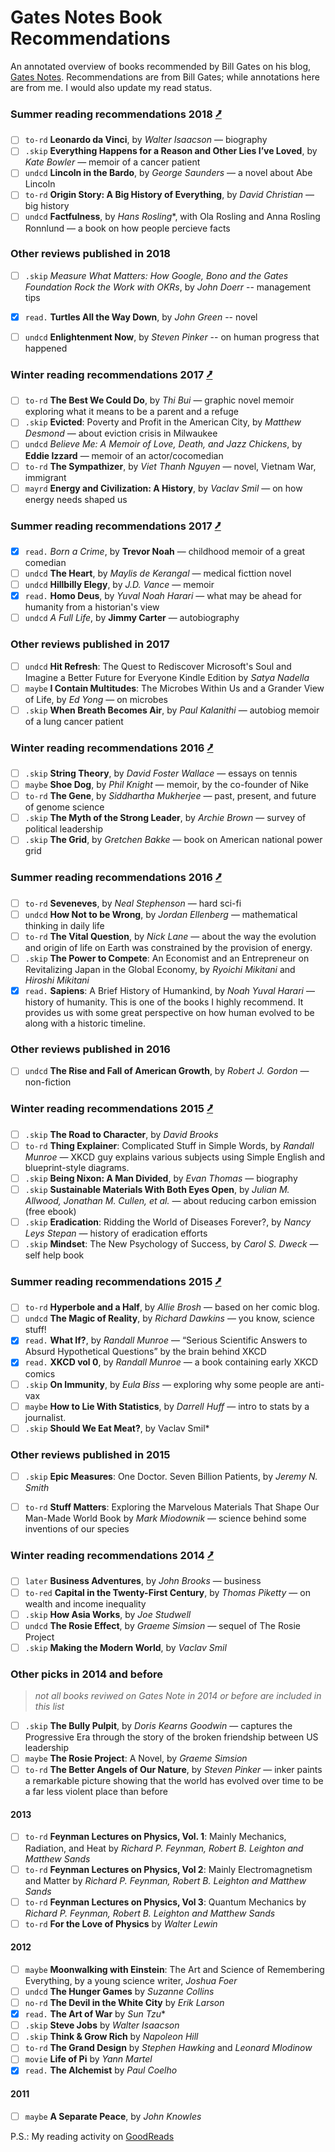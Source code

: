 Gates Notes Book Recommendations
================================

An annotated overview of books recommended by Bill Gates on his blog, [Gates Notes](https://www.gatesnotes.com/Books#All). 
Recommendations are from Bill Gates; while annotations here are from me. I would also update my read status. 


### Summer reading recommendations 2018 [⭷](https://www.gatesnotes.com/About-Bill-Gates/Summer-Books-2018)
- [ ]  `to-rd` **Leonardo da Vinci**, by *Walter Isaacson* — biography
- [ ]  `.skip` **Everything Happens for a Reason and Other Lies I’ve Loved**, by *Kate Bowler* — memoir of a cancer patient 
- [ ]  `undcd` **Lincoln in the Bardo**, by *George Saunders* — a novel about Abe Lincoln
- [ ]  `to-rd` **Origin Story: A Big History of Everything**, by *David Christian* — big history
- [ ]  `undcd` **Factfulness**, by *Hans Rosling**, with Ola Rosling and Anna Rosling Ronnlund — a book on how people percieve facts

### Other reviews published in 2018
- [ ]  `.skip` *Measure What Matters: How Google, Bono and the Gates Foundation Rock the Work with OKRs*, by *John Doerr* -- management tips
- [x]  `read.` **Turtles All the Way Down**, by *John Green* -- novel 
- [ ]  `undcd` **Enlightenment Now**, by *Steven Pinker* -- on human progress that happened


### Winter reading recommendations 2017 [⭷](https://www.gatesnotes.com/About-Bill-Gates/Best-Books-2017)
- [ ]  `to-rd` **The Best We Could Do**, by *Thi Bui* —  graphic novel memoir exploring what it means to be a parent and a refuge
- [ ]  `.skip` **Evicted**: Poverty and Profit in the American City, by *Matthew Desmond* — about eviction crisis in Milwaukee
- [ ]  `undcd` *Believe Me: A Memoir of Love, Death, and Jazz Chickens*, by **Eddie Izzard** — memoir of an actor/cocomedian
- [ ]  `to-rd` **The Sympathizer**, by *Viet Thanh Nguyen* — novel, Vietnam War, immigrant
- [ ]  `mayrd` **Energy and Civilization: A History**, by *Vaclav Smil* — on how energy needs shaped us

### Summer reading recommendations 2017 [⭷](https://www.gatesnotes.com/About-Bill-Gates/Summer-Books-2017)
- [x]  `read.` *Born a Crime*, by **Trevor Noah** — childhood memoir of a great comedian
- [ ]  `undcd` **The Heart**, by *Maylis de Kerangal* — medical ficttion novel 
- [ ]  `undcd` **Hillbilly Elegy**, by *J.D. Vance* — memoir
- [x]  `read.` **Homo Deus**, by *Yuval Noah Harari* — what may be ahead for humanity from a historian's view
- [ ]  `undcd` *A Full Life*, by **Jimmy Carter** — autobiography 

### Other reviews published in 2017
- [ ]  `undcd` **Hit Refresh**: The Quest to Rediscover Microsoft's Soul and Imagine a Better Future for Everyone Kindle Edition
by *Satya Nadella*
- [ ]  `maybe` **I Contain Multitudes**: The Microbes Within Us and a Grander View of Life, by *Ed Yong* — on microbes
- [ ]  `.skip` **When Breath Becomes Air**, by *Paul Kalanithi* — autobiog memoir of a lung cancer patient 

### Winter reading recommendations 2016 [⭷](https://www.gatesnotes.com/About-Bill-Gates/Best-Books-2016)
- [ ]  `.skip` **String Theory**, by *David Foster Wallace* — essays on tennis
- [ ]  `maybe` **Shoe Dog**, by *Phil Knight* — memoir, by the co-founder of Nike 
- [ ]  `to-rd` **The Gene**, by *Siddhartha Mukherjee* — past, present, and future of genome science
- [ ]  `.skip` **The Myth of the Strong Leader**, by *Archie Brown* — survey of political leadership
- [ ]  `.skip` **The Grid**, by *Gretchen Bakke* — book on American national power grid 

### Summer reading recommendations 2016 [⭷](https://www.gatesnotes.com/About-Bill-Gates/Summer-Books-2016)
- [ ]  `to-rd` **Seveneves**, by *Neal Stephenson* — hard sci-fi
- [ ]  `undcd` **How Not to be Wrong**, by *Jordan Ellenberg* — mathematical thinking in daily life
- [ ]  `to-rd` **The Vital Question**, by *Nick Lane* — about the way the evolution and origin of life on Earth was constrained by the provision of energy.
- [ ]  `.skip` **The Power to Compete**: An Economist and an Entrepreneur on Revitalizing Japan in the Global Economy, by *Ryoichi Mikitani* and *Hiroshi Mikitani*
- [x]  `read.` **Sapiens**: A Brief History of Humankind, by *Noah Yuval Harari* — history of humanity. This is one of the books I highly recommend. It provides us with some great perspective on how human evolved to be along with a historic timeline.  

### Other reviews published in 2016 
- [ ]  `undcd` **The Rise and Fall of American Growth**, by *Robert J. Gordon* — non-fiction

### Winter reading recommendations 2015 [⭷](https://www.gatesnotes.com/About-Bill-Gates/Best-Books-2015)
- [ ]  `.skip` **The Road to Character**, by *David Brooks*
- [ ]  `to-rd` **Thing Explainer**: Complicated Stuff in Simple Words, by *Randall Munroe* — XKCD guy explains various subjects using Simple English and blueprint-style diagrams.
- [ ]  `.skip` **Being Nixon: A Man Divided**, by *Evan Thomas* — biography
- [ ]  `.skip` **Sustainable Materials With Both Eyes Open**, by *Julian M. Allwood, Jonathan M. Cullen, et al.* — about reducing carbon emission (free ebook)
- [ ]  `.skip` **Eradication**: Ridding the World of Diseases Forever?, by *Nancy Leys Stepan* — history of eradication efforts
- [ ]  `.skip` **Mindset**: The New Psychology of Success, by *Carol S. Dweck* — self help book

### Summer reading recommendations 2015 [⭷](https://www.gatesnotes.com/About-Bill-Gates/Summer-Books-2015)
- [ ]  `to-rd` **Hyperbole and a Half**, by *Allie Brosh* — based on her comic blog.  
- [ ]  `undcd` **The Magic of Reality**, by *Richard Dawkins* —  you know, science stuff!
- [x]  `read.` **What If?**, by *Randall Munroe* —  “Serious Scientific Answers to Absurd Hypothetical Questions” by the brain behind XKCD
- [x]  `read.` **XKCD vol 0**, by *Randall Munroe* — a book containing early XKCD comics 
- [ ]  `.skip` **On Immunity**, by *Eula Biss* — exploring why some people are anti-vax 
- [ ]  `maybe` **How to Lie With Statistics**, by *Darrell Huff* — intro to stats by a journalist. 
- [ ]  `.skip` **Should We Eat Meat?**, by Vaclav Smil* 

### Other reviews published in 2015
- [ ]  `.skip` **Epic Measures**: One Doctor. Seven Billion Patients, by *Jeremy N. Smith*  
- [ ]  `to-rd` **Stuff Matters**: Exploring the Marvelous Materials That Shape Our Man-Made World
Book by *Mark Miodownik* — science behind some inventions of our species


### Winter reading recommendations 2014 [⭷](https://www.gatesnotes.com/About-Bill-Gates/Best-Books-2014)

- [ ]  `later` **Business Adventures**, by *John Brooks* — business
- [ ]  `to-red` **Capital in the Twenty-First Century**, by *Thomas Piketty* — on wealth and income inequality 
- [ ]  `.skip` **How Asia Works**, by *Joe Studwell*
- [ ]  `undcd` **The Rosie Effect**, by *Graeme Simsion* — sequel of The Rosie Project
- [ ]  `.skip` **Making the Modern World**, by *Vaclav Smil*

### Other picks in 2014 and before 
> *not all books reviwed on Gates Note in 2014 or before are included in this list*

- [ ]  `.skip` **The Bully Pulpit**, by *Doris Kearns Goodwin* —  captures the Progressive Era through the story of the broken friendship between US leadership
- [ ]  `maybe` **The Rosie Project**: A Novel, by *Graeme Simsion*
- [ ]  `to-rd` **The Better Angels of Our Nature**, by *Steven Pinker* — inker paints a remarkable picture showing that the world has evolved over time to be a far less violent place than before
#### 2013
- [ ]  `to-rd` **Feynman Lectures on Physics, Vol. 1**: Mainly Mechanics, Radiation, and Heat by *Richard P. Feynman, Robert B. Leighton and Matthew Sands*
- [ ]  `to-rd` **Feynman Lectures on Physics, Vol 2**: Mainly Electromagnetism and Matter by *Richard P. Feynman, Robert B. Leighton and Matthew Sands*
- [ ]  `to-rd` **Feynman Lectures on Physics, Vol 3**: Quantum Mechanics by *Richard P. Feynman, Robert B. Leighton and Matthew Sands*
- [ ]  `to-rd` **For the Love of Physics** by *Walter Lewin* 
#### 2012
- [ ]  `maybe` **Moonwalking with Einstein**: The Art and Science of Remembering Everything, by a young science writer, *Joshua Foer* 
- [ ]  `undcd` **The Hunger Games** by *Suzanne Collins*
- [ ]  `no-rd` **The Devil in the White City** by *Erik Larson*
- [x]  `read.` **The Art of War** by *Sun Tzu**
- [ ]  `.skip` **Steve Jobs** by *Walter Isaacson*
- [ ]  `.skip` **Think & Grow Rich** by *Napoleon Hill*
- [ ]  `to-rd` **The Grand Design** by *Stephen Hawking* and *Leonard Mlodinow*
- [ ]  `movie` **Life of Pi** by *Yann Martel*
- [x]  `read.` **The Alchemist** by *Paul Coelho*
#### 2011
- [ ]  `maybe` **A Separate Peace**, by *John Knowles* 

P.S.: My reading activity on [GoodReads](http://goodreads.com/nafsadh)
